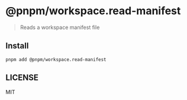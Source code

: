 # @pnpm/workspace.read-manifest

> Reads a workspace manifest file

## Install

```
pnpm add @pnpm/workspace.read-manifest
```

## LICENSE

MIT
